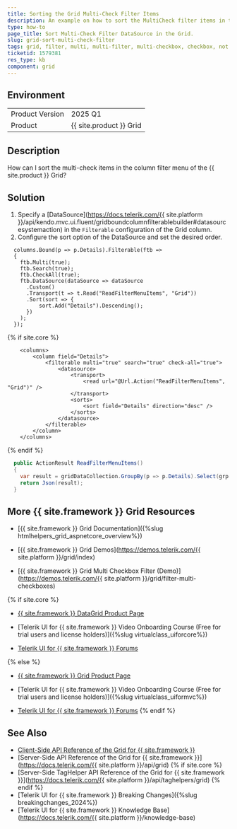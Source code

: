 ```yaml
---
title: Sorting the Grid Multi-Check Filter Items
description: An example on how to sort the MultiCheck filter items in the {{ site.product }} Grid.
type: how-to
page_title: Sort Multi-Check Filter DataSource in the Grid.
slug: grid-sort-multi-check-filter
tags: grid, filter, multi, multi-filter, multi-checkbox, checkbox, not sorted
ticketid: 1579381
res_type: kb
component: grid
---
```


## Environment

<table>
 <tr>
  <td>Product Version</td>
  <td>2025 Q1</td>
 </tr>
 <tr>
  <td>Product</td>
  <td>{{ site.product }} Grid</td>
 </tr>
</table>

## Description

How can I sort the multi-check items in the column filter menu of the {{ site.product }} Grid?

## Solution

1. Specify a [DataSource](https://docs.telerik.com/{{ site.platform }}/api/kendo.mvc.ui.fluent/gridboundcolumnfilterablebuilder#datasourcesystemaction) in the `Filterable` configuration of the Grid column.
1. Configure the sort option of the DataSource and set the desired order.

```HtmlHelper
  columns.Bound(p => p.Details).Filterable(ftb =>
  {
    ftb.Multi(true);
    ftb.Search(true);
    ftb.CheckAll(true);
    ftb.DataSource(dataSource => dataSource
      .Custom()
      .Transport(t => t.Read("ReadFilterMenuItems", "Grid"))
      .Sort(sort => {
          sort.Add("Details").Descending();
      })
    );
  });
```
{% if site.core %}
```TagHelper
    <columns>
        <column field="Details">
            <filterable multi="true" search="true" check-all="true">
                <datasource>
                    <transport>
                        <read url="@Url.Action("ReadFilterMenuItems", "Grid")" />
                    </transport>
                    <sorts>
                        <sort field="Details" direction="desc" />
                    </sorts>
                </datasource>
            </filterable>
        </column>
    </columns>
```
{% endif %}

```C# GridController
  public ActionResult ReadFilterMenuItems()
  {
    var result = gridDataCollection.GroupBy(p => p.Details).Select(grp => grp.FirstOrDefault());
    return Json(result);
  }

```

## More {{ site.framework }} Grid Resources

* [{{ site.framework }} Grid Documentation]({%slug htmlhelpers_grid_aspnetcore_overview%})

* [{{ site.framework }} Grid Demos](https://demos.telerik.com/{{ site.platform }}/grid/index)

* [{{ site.framework }} Grid Multi Checkbox Filter (Demo)](https://demos.telerik.com/{{ site.platform }}/grid/filter-multi-checkboxes)


{% if site.core %}
* [{{ site.framework }} DataGrid Product Page](https://www.telerik.com/aspnet-core-ui/grid)

* [Telerik UI for {{ site.framework }} Video Onboarding Course (Free for trial users and license holders)]({%slug virtualclass_uiforcore%})

* [Telerik UI for {{ site.framework }} Forums](https://www.telerik.com/forums/aspnet-core-ui)

{% else %}
* [{{ site.framework }} Grid Product Page](https://www.telerik.com/aspnet-mvc/grid)

* [Telerik UI for {{ site.framework }} Video Onboarding Course (Free for trial users and license holders)]({%slug virtualclass_uiformvc%})

* [Telerik UI for {{ site.framework }} Forums](https://www.telerik.com/forums/aspnet-mvc)
{% endif %}

## See Also

* [Client-Side API Reference of the Grid for {{ site.framework }}](https://docs.telerik.com/kendo-ui/api/javascript/ui/grid)
* [Server-Side API Reference of the Grid for {{ site.framework }}](https://docs.telerik.com/{{ site.platform }}/api/grid)
{% if site.core %}
* [Server-Side TagHelper API Reference of the Grid for {{ site.framework }}](https://docs.telerik.com/{{ site.platform }}/api/taghelpers/grid)
{% endif %}
* [Telerik UI for {{ site.framework }} Breaking Changes]({%slug breakingchanges_2024%})
* [Telerik UI for {{ site.framework }} Knowledge Base](https://docs.telerik.com/{{ site.platform }}/knowledge-base)
